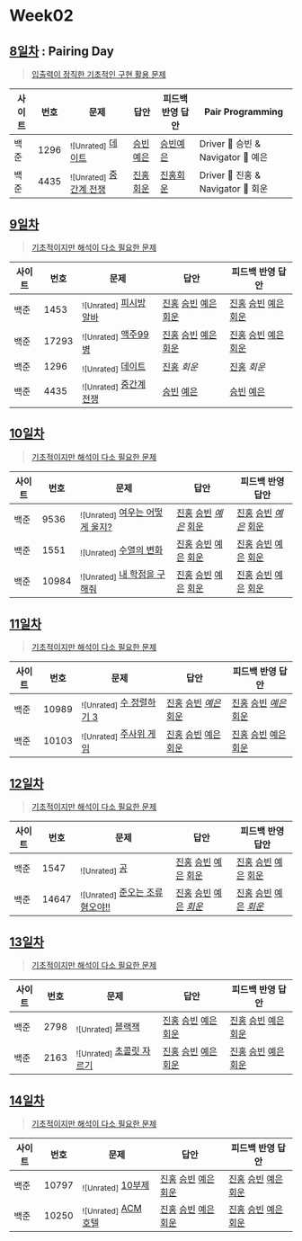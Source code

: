 # Week02

## [8일차](Day08) : Pairing Day

> [입출력이 정직한 기초적인 구현 활용 문제](https://www.acmicpc.net/group/workbook/view/9797/28820)

| 사이트 | 번호 | 문제                                                | 답안                                | 피드백 반영 답안                    | Pair Programming                   |
| ------ | ---- | --------------------------------------------------- | ----------------------------------- | ----------------------------------- | ---------------------------------- |
| 백준   | 1296 | <sub>![Unrated]</sub> [데이트](https://www.acmicpc.net/problem/1296)      | [승빈예은](Day08/boj1296_wsblye.java) | [승빈예은](Day08/boj1296_wsblye.java) | Driver 🚗 승빈 & Navigator 🧭 예은 |
| 백준   | 4435 | <sub>![Unrated]</sub> [중간계 전쟁](https://www.acmicpc.net/problem/4435) | [진홍회운](Day08/boj4435_kjhjhw.java) | [진홍회운](Day08/boj4435_kjhjhw.java) | Driver 🚗 진홍 & Navigator 🧭 회운 |

## [9일차](Day09)

> [기초적이지만 해석이 다소 필요한 문제](https://www.acmicpc.net/group/workbook/view/9797/28871)

| 사이트 | 번호  | 문제                                                | 답안                                                                                                                  | 피드백 반영 답안                                                                                                            |
| ------ | ----- | --------------------------------------------------- | --------------------------------------------------------------------------------------------------------------------- | --------------------------------------------------------------------------------------------------------------------------- |
| 백준   | 1453  | <sub>![Unrated]</sub> [피시방 알바](https://www.acmicpc.net/problem/1453) | [진홍](Day09/boj1453_kjh.java) [승빈](Day09/boj1453_wsb.java) [예은](Day09/boj1453_lye.cs) [회운](Day09/boj1453_jhw.java)     | [진홍](Day09/boj1453_kjh.java) [승빈](Day09/boj1453_wsb.java) [예은](Day09/boj1453_lye_fb.cs) [회운](Day09/boj1453_jhw.java) |
| 백준   | 17293 | <sub>![Unrated]</sub> [맥주99병](https://www.acmicpc.net/problem/17293) | [진홍](Day09/boj17293_kjh.java) [승빈](Day09/boj17293_wsb.java) [예은](Day09/boj17293_lye.cs) [회운](Day09/boj17293_jhw.java) | [진홍](Day09/boj17293_kjh.java) [승빈](Day09/boj17293_wsb.java) [예은](Day09/boj17293_lye_fb.cs) [회운](Day09/boj17293_jhw_fb.java) |
| 백준   | 1296  | <sub>![Unrated]</sub> [데이트](https://www.acmicpc.net/problem/1296)      | [진홍](Day09/boj1296_kjh.java) _회운_ | [진홍](Day09/boj1296_kjh_fb.java) _회운_ |
| 백준   | 4435  | <sub>![Unrated]</sub> [중간계 전쟁](https://www.acmicpc.net/problem/4435) | [승빈](Day09/boj4435_wsb.java) [예은](Day09/boj4435_lye.cs) | [승빈](Day09/boj4435_wsb.java) [예은](Day09/boj4435_lye_fb.cs) |

## [10일차](Day10)

> [기초적이지만 해석이 다소 필요한 문제](https://www.acmicpc.net/group/workbook/view/9797/28914)

| 사이트 | 번호  | 문제                                                        | 답안                                                                                                                      | 피드백 반영 답안                                                                                                                |
| ------ | ----- | ----------------------------------------------------------- | ------------------------------------------------------------------------------------------------------------------------- | ------------------------------------------------------------------------------------------------------------------------------- |
| 백준   | 9536  | <sub>![Unrated]</sub> [여우는 어떻게 울지?](https://www.acmicpc.net/problem/9536) | [진홍](Day10/boj9536_kjh.java) [승빈](Day10/boj9536_wsb.java) _[예은](Day10/boj9536_lye.cs)_ [회운](Day10/boj9536_jhw.java)   | [진홍](Day10/boj9536_kjh.java) [승빈](Day10/boj9536_wsb.java) _[예은](Day10/boj9536_lye_fb.cs)_ [회운](Day10/boj9536_jhw.java)      |
| 백준   | 1551  | <sub>![Unrated]</sub> [수열의 변화](https://www.acmicpc.net/problem/1551)         | [진홍](Day10/boj1551_kjh.java) [승빈](Day10/boj1551_wsb.java) [예은](Day10/boj1551_lye.cs) [회운](Day10/boj1551_jhw.java)     | [진홍](Day10/boj1551_kjh.java) [승빈](Day10/boj1551_wsb.java) [예은](Day10/boj1551_lye_fb.cs) [회운](Day10/boj1551_jhw.java)        |
| 백준   | 10984 | <sub>![Unrated]</sub> [내 학점을 구해줘](https://www.acmicpc.net/problem/10984)   | [진홍](Day10/boj10984_kjh.java) [승빈](Day10/boj10984_wsb.java) [예은](Day10/boj10984_lye.cs) [회운](Day10/boj10984_jhw.java) | [진홍](Day10/boj10984_kjh.java) [승빈](Day10/boj10984_wsb_fb.java) [예은](Day10/boj10984_lye_fb.cs) [회운](Day10/boj10984_jhw.java) |

## [11일차](Day11)

> [기초적이지만 해석이 다소 필요한 문제](https://www.acmicpc.net/group/workbook/view/9797/28925)

| 사이트 | 번호  | 문제                                                   | 답안                                                                                                                        | 피드백 반영 답안                                                                                                                  |
| ------ | ----- | ------------------------------------------------------ | --------------------------------------------------------------------------------------------------------------------------- | --------------------------------------------------------------------------------------------------------------------------------- |
| 백준   | 10989 | <sub>![Unrated]</sub> [수 정렬하기 3](https://www.acmicpc.net/problem/10989) | [진홍](Day11/boj10989_kjh.java) [승빈](Day11/boj10989_wsb.java) _[예은](Day11/boj10989_lye.cs)_ [회운](Day11/boj10989_jhw.java) | [진홍](Day11/boj10989_kjh_fb.java) [승빈](Day11/boj10989_wsb.java) _[예은](Day11/boj10989_lye_fb.cs)_ [회운](Day11/boj10989_jhw.java) |
| 백준   | 10103 | <sub>![Unrated]</sub> [주사위 게임](https://www.acmicpc.net/problem/10103)   | [진홍](Day11/boj10103_kjh.java) [승빈](Day11/boj10103_wsb.java) [예은](Day11/boj10103_lye.cs) [회운](Day11/boj10103_jhw.java)   | [진홍](Day11/boj10103_kjh.java) [승빈](Day11/boj10103_wsb_fb.java) [예은](Day11/boj10103_lye_fb.cs) [회운](Day11/boj10103_jhw.java)   |

## [12일차](Day12)

> [기초적이지만 해석이 다소 필요한 문제](https://www.acmicpc.net/group/workbook/view/9797/28971)

| 사이트 | 번호  | 문제                                                         | 답안                                                                                                                        | 피드백 반영 답안                                                                                                               |
| ------ | ----- | ------------------------------------------------------------ | --------------------------------------------------------------------------------------------------------------------------- | ------------------------------------------------------------------------------------------------------------------------------ |
| 백준   | 1547  | <sub>![Unrated]</sub> [공](https://www.acmicpc.net/problem/1547)                   | [진홍](Day12/boj1547_kjh.java) [승빈](Day12/boj1547_wsb.java) [예은](Day12/boj1547_lye.cs) [회운](Day12/boj1547_jhw.java)       | [진홍](Day12/boj1547_kjh.java) [승빈](Day12/boj1547_wsb.java) [예은](Day12/boj1547_lye_fb.cs) [회운](Day12/boj1547_jhw.java)       |
| 백준   | 14647 | <sub>![Unrated]</sub> [준오는 조류혐오야!!](https://www.acmicpc.net/problem/14647) | [진홍](Day12/boj14647_kjh.java) [승빈](Day12/boj14647_wsb.java) [예은](Day12/boj14647_lye.cs) _[회운](Day12/boj14647_jhw.java)_ | [진홍](bj14647_kjh.java) [승빈](Day12/boj14647_wsb_fb.java) [예은](Day12/boj14647_lye_fb.cs) _[회운](Day12/boj14647_jhw_fb.java)_ |

## [13일차](Day13)

> [기초적이지만 해석이 다소 필요한 문제](https://www.acmicpc.net/group/workbook/view/9797/28975)

| 사이트 | 번호 | 문제                                                  | 답안                                                                                                                  | 피드백 반영 답안                                                                                                            |
| ------ | ---- | ----------------------------------------------------- | --------------------------------------------------------------------------------------------------------------------- | --------------------------------------------------------------------------------------------------------------------------- |
| 백준   | 2798 | <sub>![Unrated]</sub> [블랙잭](https://www.acmicpc.net/problem/2798)        | [진홍](Day13/boj2798_kjh.java) [승빈](Day13/boj2798_wsb.java) [예은](Day13/boj2798_lye.cs) [회운](Day13/boj2798_jhw.java) | [진홍](Day13/boj2798_kjh.java) [승빈](Day13/boj2798_wsb_fb.java) [예은](Day13/boj2798_lye_fb.cs) [회운](Day13/boj2798_jhw.java) |
| 백준   | 2163 | <sub>![Unrated]</sub> [초콜릿 자르기](https://www.acmicpc.net/problem/2163) | [진홍](Day13/boj2163_kjh.java) [승빈](Day13/boj2163_wsb.java) [예은](Day13/boj2163_lye.cs) [회운](Day13/boj2163_jhw.java) | [진홍](Day13/boj2163_kjh_fb.java) [승빈](Day13/boj2163_wsb.java) [예은](Day13/boj2163_lye_fb.cs) [회운](Day13/boj2163_jhw.java) |

## [14일차](Day14)

> [기초적이지만 해석이 다소 필요한 문제](https://www.acmicpc.net/group/workbook/view/9797/29002)

| 사이트 | 번호  | 문제                                              | 답안                                                                                                                      | 피드백 반영 답안                                                           |
| ------ | ----- | ------------------------------------------------- | ------------------------------------------------------------------------------------------------------------------------- | -------------------------------------------------------------------------- |
| 백준   | 10797 | <sub>![Unrated]</sub> [10부제](https://www.acmicpc.net/problem/10797)   | [진홍](Day14/boj10797_kjh.java) [승빈](Day14/boj10797_wsb.java) [예은](Day14/boj10797_lye.cs) [회운](Day14/boj10797_jhw.java) | [진홍](Day14/boj10797_kjh.java) [승빈](Day14/boj10797_wsb.java) [예은](Day14/boj10797_lye_fb.cs) [회운](Day14/boj10797_jhw.java)    |
| 백준   | 10250 | <sub>![Unrated]</sub> [ACM 호텔](https://www.acmicpc.net/problem/10250) | [진홍](Day14/boj10250_kjh.java) [승빈](Day14/boj10250_wsb.java) [예은](Day14/boj10250_lye.cs) [회운](Day14/boj10250_jhw.java) | [진홍](Day14/boj10250_kjh.java) [승빈](Day14/boj10250_wsb.java) [예은](Day14/boj10250_lye_fb.cs) [회운](Day14/boj10250_jhw_fb.java) |
